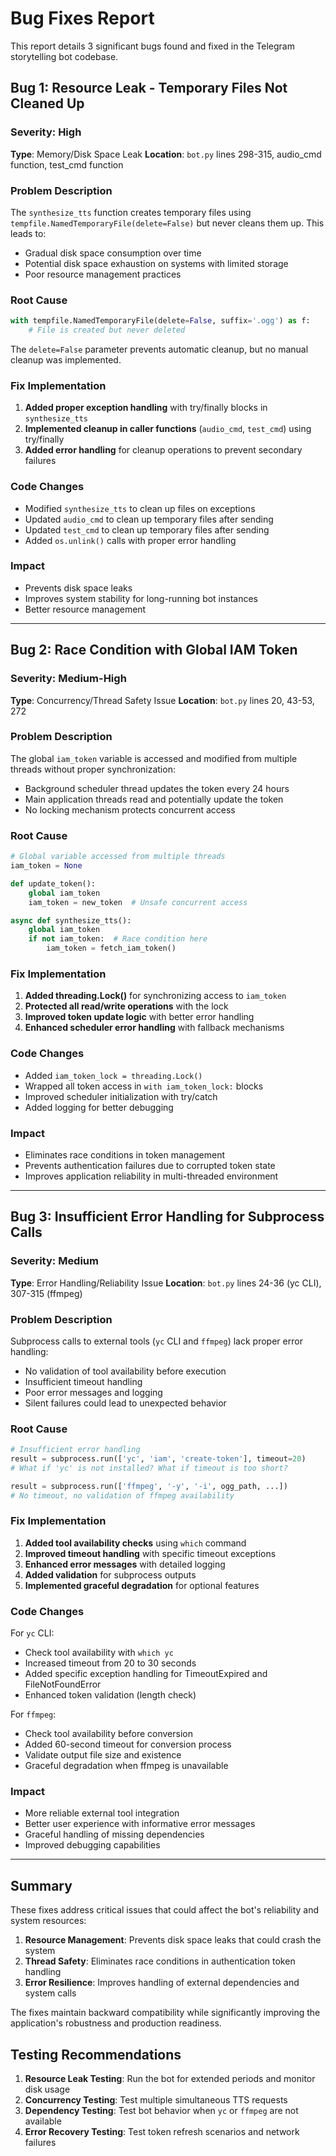 # Bug Fixes Report

This report details 3 significant bugs found and fixed in the Telegram storytelling bot codebase.

## Bug 1: Resource Leak - Temporary Files Not Cleaned Up

### **Severity**: High
**Type**: Memory/Disk Space Leak
**Location**: `bot.py` lines 298-315, audio_cmd function, test_cmd function

### **Problem Description**
The `synthesize_tts` function creates temporary files using `tempfile.NamedTemporaryFile(delete=False)` but never cleans them up. This leads to:
- Gradual disk space consumption over time
- Potential disk space exhaustion on systems with limited storage
- Poor resource management practices

### **Root Cause**
```python
with tempfile.NamedTemporaryFile(delete=False, suffix='.ogg') as f:
    # File is created but never deleted
```

The `delete=False` parameter prevents automatic cleanup, but no manual cleanup was implemented.

### **Fix Implementation**
1. **Added proper exception handling** with try/finally blocks in `synthesize_tts`
2. **Implemented cleanup in caller functions** (`audio_cmd`, `test_cmd`) using try/finally
3. **Added error handling** for cleanup operations to prevent secondary failures

### **Code Changes**
- Modified `synthesize_tts` to clean up files on exceptions
- Updated `audio_cmd` to clean up temporary files after sending
- Updated `test_cmd` to clean up temporary files after sending
- Added `os.unlink()` calls with proper error handling

### **Impact**
- Prevents disk space leaks
- Improves system stability for long-running bot instances
- Better resource management

---

## Bug 2: Race Condition with Global IAM Token

### **Severity**: Medium-High
**Type**: Concurrency/Thread Safety Issue
**Location**: `bot.py` lines 20, 43-53, 272

### **Problem Description**
The global `iam_token` variable is accessed and modified from multiple threads without proper synchronization:
- Background scheduler thread updates the token every 24 hours
- Main application threads read and potentially update the token
- No locking mechanism protects concurrent access

### **Root Cause**
```python
# Global variable accessed from multiple threads
iam_token = None

def update_token():
    global iam_token
    iam_token = new_token  # Unsafe concurrent access

async def synthesize_tts():
    global iam_token
    if not iam_token:  # Race condition here
        iam_token = fetch_iam_token()
```

### **Fix Implementation**
1. **Added threading.Lock()** for synchronizing access to `iam_token`
2. **Protected all read/write operations** with the lock
3. **Improved token update logic** with better error handling
4. **Enhanced scheduler error handling** with fallback mechanisms

### **Code Changes**
- Added `iam_token_lock = threading.Lock()`
- Wrapped all token access in `with iam_token_lock:` blocks
- Improved scheduler initialization with try/catch
- Added logging for better debugging

### **Impact**
- Eliminates race conditions in token management
- Prevents authentication failures due to corrupted token state
- Improves application reliability in multi-threaded environment

---

## Bug 3: Insufficient Error Handling for Subprocess Calls

### **Severity**: Medium
**Type**: Error Handling/Reliability Issue
**Location**: `bot.py` lines 24-36 (yc CLI), 307-315 (ffmpeg)

### **Problem Description**
Subprocess calls to external tools (`yc` CLI and `ffmpeg`) lack proper error handling:
- No validation of tool availability before execution
- Insufficient timeout handling
- Poor error messages and logging
- Silent failures could lead to unexpected behavior

### **Root Cause**
```python
# Insufficient error handling
result = subprocess.run(['yc', 'iam', 'create-token'], timeout=20)
# What if 'yc' is not installed? What if timeout is too short?

result = subprocess.run(['ffmpeg', '-y', '-i', ogg_path, ...])
# No timeout, no validation of ffmpeg availability
```

### **Fix Implementation**
1. **Added tool availability checks** using `which` command
2. **Improved timeout handling** with specific timeout exceptions
3. **Enhanced error messages** with detailed logging
4. **Added validation** for subprocess outputs
5. **Implemented graceful degradation** for optional features

### **Code Changes**
For `yc` CLI:
- Check tool availability with `which yc`
- Increased timeout from 20 to 30 seconds
- Added specific exception handling for TimeoutExpired and FileNotFoundError
- Enhanced token validation (length check)

For `ffmpeg`:
- Check tool availability before conversion
- Added 60-second timeout for conversion process
- Validate output file size and existence
- Graceful degradation when ffmpeg is unavailable

### **Impact**
- More reliable external tool integration
- Better user experience with informative error messages
- Graceful handling of missing dependencies
- Improved debugging capabilities

---

## Summary

These fixes address critical issues that could affect the bot's reliability and system resources:

1. **Resource Management**: Prevents disk space leaks that could crash the system
2. **Thread Safety**: Eliminates race conditions in authentication token handling
3. **Error Resilience**: Improves handling of external dependencies and system calls

The fixes maintain backward compatibility while significantly improving the application's robustness and production readiness.

## Testing Recommendations

1. **Resource Leak Testing**: Run the bot for extended periods and monitor disk usage
2. **Concurrency Testing**: Test multiple simultaneous TTS requests
3. **Dependency Testing**: Test bot behavior when `yc` or `ffmpeg` are not available
4. **Error Recovery Testing**: Test token refresh scenarios and network failures